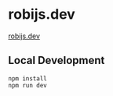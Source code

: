# robijs.dev

[robijs.dev](https://www.robijs.dev) 

## Local Development
```console
npm install
npm run dev
```